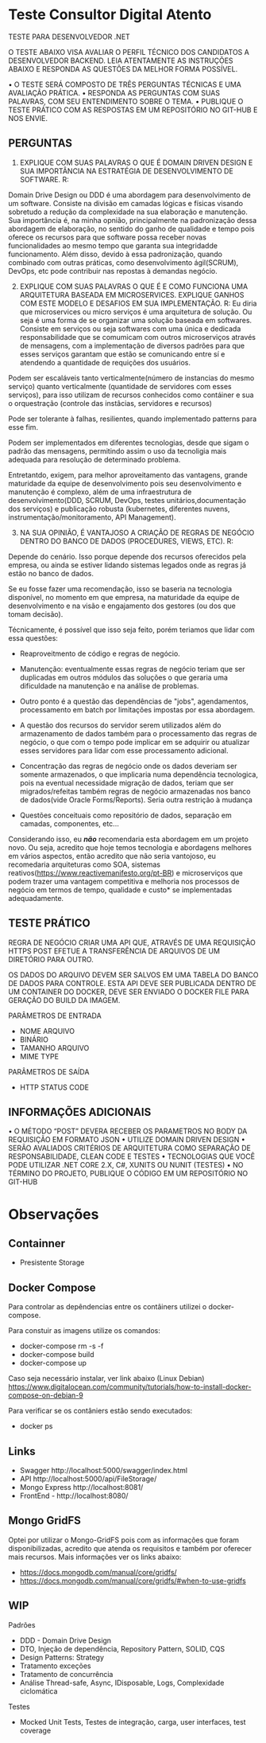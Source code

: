 
# Teste Consultor Digital Atento

TESTE PARA DESENVOLVEDOR .NET

O TESTE ABAIXO VISA AVALIAR O PERFIL TÉCNICO DOS CANDIDATOS A DESENVOLVEDOR BACKEND.
LEIA ATENTAMENTE AS INSTRUÇÕES ABAIXO E RESPONDA AS QUESTÕES DA MELHOR FORMA POSSÍVEL.

• O TESTE SERÁ COMPOSTO DE TRÊS PERGUNTAS TÉCNICAS E UMA AVALIAÇÃO PRÁTICA.
• RESPONDA AS PERGUNTAS COM SUAS PALAVRAS, COM SEU ENTENDIMENTO SOBRE O TEMA.
• PUBLIQUE O TESTE PRÁTICO COM AS RESPOSTAS EM UM REPOSITÓRIO NO GIT-HUB E NOS ENVIE.

## PERGUNTAS

1) EXPLIQUE COM SUAS PALAVRAS O QUE É DOMAIN DRIVEN DESIGN E SUA IMPORTÂNCIA NA ESTRATÉGIA DE DESENVOLVIMENTO DE SOFTWARE.
R: 

Domain Drive Design ou DDD é uma abordagem para desenvolvimento de um software. Consiste na divisão em camadas lógicas e físicas visando sobretudo a redução da complexidade na sua elaboração e manutenção.
Sua importância é, na minha opnião, principalmente na padronização dessa abordagem de elaboração, no sentido do ganho de qualidade e tempo pois oferece os recursos para que software possa receber novas funcionalidades ao mesmo tempo que garanta sua integridadde funcionamento. Além disso, devido à essa padronização, quando combinado com outras práticas, como desenvolvimento ágil(SCRUM), DevOps, etc pode contribuir nas repostas à demandas negócio.




2) EXPLIQUE COM SUAS PALAVRAS O QUE É E COMO FUNCIONA UMA ARQUITETURA BASEADA EM MICROSERVICES.
   EXPLIQUE GANHOS COM ESTE MODELO E DESAFIOS EM SUA IMPLEMENTAÇÃO.
R:
Eu diria que microservices ou micro serviços é uma arquitetura de solução. Ou seja é uma forma de se organizar uma solução baseada em softwares.  
Consiste em serviços ou seja softwares com uma única e dedicada responsabilidade que se comumicam com outros microserviços através de mensagens, com a implementação de diversos padrões para que esses serviços garantam que estão se comunicando entre sí e atendendo a quantidade de requições dos usuários. 


Podem ser escaláveis tanto verticalmente(número de instancias do mesmo serviço) quanto verticalmente (quantidade de servidores com esses serviços), para isso utilizam de recursos conhecidos como contáiner e sua o orquestração (controle das instâcias, servidores e recursos)

Pode ser tolerante à falhas, resilientes, quando implementado patterns para esse fim.

Podem ser implementados em diferentes tecnologias, desde que sigam o padrão das mensagens, permitindo assim o uso da tecnoligia mais adequada para resolução de determinado problema.

Entretantdo, exigem, para melhor aproveitamento das vantagens, grande maturidade da equipe de desenvolvimento pois seu desenvolvimento e manutenção é complexo, além de uma infraestrutura de desenvolvimento(DDD, SCRUM, DevOps, testes unitários,documentação dos serviços) e publicação robusta (kubernetes, diferentes nuvens, instrumentação/monitoramento, API Management).








3) NA SUA OPINIÃO, É VANTAJOSO A CRIAÇÃO DE REGRAS DE NEGÓCIO DENTRO DO BANCO DE DADOS (PROCEDURES, VIEWS, ETC).
R: 

Depende do cenário. Isso porque depende dos recursos oferecidos pela empresa, ou ainda se estiver lidando sistemas legados onde as regras já estão no banco de dados.

Se eu fosse fazer uma recomendação, isso se baseria na tecnologia disponível, no momento em que empresa, na maturidade da equipe de desenvolvimento e na visão e engajamento dos gestores (ou dos que tomam decisão).

Técnicamente, é possível que isso seja feito, porém teriamos que lidar com essa questões:

- Reaproveitmento de código e regras de negócio.

- Manutenção: eventualmente essas regras de negócio teriam que ser duplicadas em outros módulos das soluções o que geraria uma  dificuldade na manutenção e na análise de problemas.

- Outro ponto é a questão das dependências de "jobs", agendamentos, processamento em batch por limitações impostas por essa abordagem.

- A questão dos recursos do servidor serem utilizados além do armazenamento de dados também para o processamento das regras de negócio, o que com o tempo pode implicar em se adquirir ou atualizar esses servidores para lidar com esse processamento adicional.

- Concentração das regras de negócio onde os dados deveriam ser somente armazenados, o que implicaria numa dependência tecnologica, pois na eventual necessidade migração de dados, teriam que ser migrados/refeitas também regras de negócio armazenadas nos banco de dados(vide Oracle Forms/Reports). Seria outra restrição à mudança

- Questões conceituais como repositório de dados, separação em camadas, componentes, etc...

Considerando isso, eu ***não*** recomendaria esta abordagem em um projeto novo. Ou seja, acredito que hoje temos tecnologia e abordagens melhores em vários aspectos, então acredito que não seria vantojoso, eu recomedaria arquiteturas como SOA, sistemas reativos(https://www.reactivemanifesto.org/pt-BR) e microserviços que podem trazer uma vantagem competitiva e melhoria nos processos de negócio em termos de tempo, qualidade e custo* se implementadas adequadamente.










## TESTE PRÁTICO

REGRA DE NEGÓCIO
CRIAR UMA API QUE, ATRAVÉS DE UMA REQUISIÇÃO HTTPS POST EFETUE A TRANSFERÊNCIA DE ARQUIVOS DE UM DIRETÓRIO PARA OUTRO.

OS DADOS DO ARQUIVO DEVEM SER SALVOS EM UMA TABELA DO BANCO DE DADOS PARA CONTROLE.
ESTA API DEVE SER PUBLICADA DENTRO DE UM CONTAINER DO DOCKER,
DEVE SER ENVIADO O DOCKER FILE PARA GERAÇÃO DO BUILD DA IMAGEM.  

PARÂMETROS DE ENTRADA
- NOME ARQUIVO
- BINÁRIO
- TAMANHO ARQUIVO
- MIME TYPE

PARÂMETROS DE SAÍDA
- HTTP STATUS CODE


## INFORMAÇÕES ADICIONAIS
• O MÉTODO “POST” DEVERA RECEBER OS PARAMETROS NO BODY DA REQUISIÇÃO EM FORMATO JSON
• UTILIZE DOMAIN DRIVEN DESIGN
• SERÃO AVALIADOS CRITÉRIOS DE ARQUITETURA COMO SEPARAÇÃO DE RESPONSABILIDADE, CLEAN CODE E TESTES
• TECNOLOGIAS QUE VOCÊ PODE UTILIZAR .NET CORE 2.X, C#, XUNITS OU NUNIT (TESTES)
• NO TÉRMINO DO PROJETO, PUBLIQUE O CÓDIGO EM UM REPOSITÓRIO NO GIT-HUB

# Observações

## Containner
- Presistente Storage

## Docker Compose
Para controlar as depêndencias entre os contâiners utilizei o docker-compose.

Para constuir as imagens utilize os comandos:

- docker-compose rm -s -f
- docker-compose build
- docker-compose up

Caso seja necessário instalar, ver link abaixo (Linux Debian)
https://www.digitalocean.com/community/tutorials/how-to-install-docker-compose-on-debian-9

Para verificar se os contâniers estão sendo executados:
- docker ps

## Links
- Swagger			http://localhost:5000/swagger/index.html
- API				http://localhost:5000/api/FileStorage/
- Mongo Express		http://localhost:8081/
- FrontEnd - 		http://localhost:8080/


## Mongo GridFS
Optei por utilizar o Mongo-GridFS pois com as informações que foram disponibilizadas, acredito que atenda os requisitos e também por oferecer mais recursos. Mais informações ver os links abaixo:
- https://docs.mongodb.com/manual/core/gridfs/
- https://docs.mongodb.com/manual/core/gridfs/#when-to-use-gridfs

## WIP
Padrões
- DDD - Domain Drive Design 
- DTO, Injeção de dependência, Repository Pattern, SOLID, CQS
- Design Patterns: Strategy
- Tratamento exceções
- Tratamento de concurrência
- Análise Thread-safe, Async, IDisposable, Logs, Complexidade ciclomática

Testes
- Mocked Unit Tests, Testes de integração, carga, user interfaces, test coverage